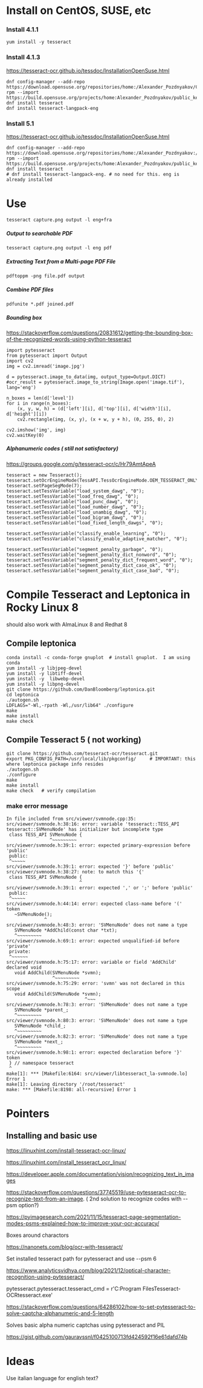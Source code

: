 # Install on CentOS, SUSE, etc
### Install 4.1.1
```
yum install -y tesseract
```

### Install 4.1.3
https://tesseract-ocr.github.io/tessdoc/InstallationOpenSuse.html
```  
dnf config-manager --add-repo https://download.opensuse.org/repositories/home:/Alexander_Pozdnyakov/CentOS_8/
rpm --import https://build.opensuse.org/projects/home:Alexander_Pozdnyakov/public_key
dnf install tesseract
dnf install tesseract-langpack-eng
```
### Install 5.1
https://tesseract-ocr.github.io/tessdoc/InstallationOpenSuse.html
```  
dnf config-manager --add-repo https://download.opensuse.org/repositories/home:/Alexander_Pozdnyakov:/tesseract5/CentOS_8/
rpm --import https://build.opensuse.org/projects/home:Alexander_Pozdnyakov/public_key
dnf install tesseract
# dnf install tesseract-langpack-eng. # no need for this. eng is already installed
```

# Use
```
tesseract capture.png output -l eng+fra
```
##### Output to searchable PDF
```
tesseract capture.png output -l eng pdf
```
##### Extracting Text from a Multi-page PDF File
```
pdftoppm -png file.pdf output
```
##### Combine PDF files
```
pdfunite *.pdf joined.pdf
```
##### Bounding box

  https://stackoverflow.com/questions/20831612/getting-the-bounding-box-of-the-recognized-words-using-python-tesseract
```
import pytesseract
from pytesseract import Output
import cv2
img = cv2.imread('image.jpg')

d = pytesseract.image_to_data(img, output_type=Output.DICT)
#ocr_result = pytesseract.image_to_string(Image.open('image.tif'), lang='eng')

n_boxes = len(d['level'])
for i in range(n_boxes):
    (x, y, w, h) = (d['left'][i], d['top'][i], d['width'][i], d['height'][i])
    cv2.rectangle(img, (x, y), (x + w, y + h), (0, 255, 0), 2)

cv2.imshow('img', img)
cv2.waitKey(0)
```
##### Alphanumeric codes ( still not satisfactory)
https://groups.google.com/g/tesseract-ocr/c/Hr79AmtApeA

```
tesseract = new Tesseract();                      
tesseract.setOcrEngineMode(TessAPI.TessOcrEngineMode.OEM_TESSERACT_ONLY);
tesseract.setPageSegMode(7);
tesseract.setTessVariable("load_system_dawg", "0");
tesseract.setTessVariable("load_freq_dawg", "0");
tesseract.setTessVariable("load_punc_dawg", "0");
tesseract.setTessVariable("load_number_dawg", "0");
tesseract.setTessVariable("load_unambig_dawg", "0");
tesseract.setTessVariable("load_bigram_dawg", "0");
tesseract.setTessVariable("load_fixed_length_dawgs", "0");

tesseract.setTessVariable("classify_enable_learning", "0");
tesseract.setTessVariable("classify_enable_adaptive_matcher", "0");

tesseract.setTessVariable("segment_penalty_garbage", "0");
tesseract.setTessVariable("segment_penalty_dict_nonword", "0");
tesseract.setTessVariable("segment_penalty_dict_frequent_word", "0");
tesseract.setTessVariable("segment_penalty_dict_case_ok", "0");
tesseract.setTessVariable("segment_penalty_dict_case_bad", "0");
```



# Compile Tesseract and Leptonica in Rocky Linux 8
should also work with AlmaLinux 8 and Redhat 8

## Compile leptonica
```shell
conda install -c conda-forge gnuplot  # install gnuplot.  I am using conda
yum install -y libjpeg-devel
yum install -y libtiff-devel
yum install -y  libwebp-devel
yum install -y libpng-devel
git clone https://github.com/DanBloomberg/leptonica.git
cd leptonica
./autogen.sh
LDFLAGS="-Wl,-rpath -Wl,/usr/lib64" ./configure
make
make install
make check
```


## Compile Tesseract 5 ( not working)


```shell
git clone https://github.com/tesseract-ocr/tesseract.git
export PKG_CONFIG_PATH=/usr/local/lib/pkgconfig/     # IMPORTANT: this where leptonica package info resides
./autogen.sh
./configure
make
make install
make check   # verify compilation
```

### make error message

```
In file included from src/viewer/svmnode.cpp:35:
src/viewer/svmnode.h:38:16: error: variable 'tesseract::TESS_API tesseract::SVMenuNode' has initializer but incomplete type
 class TESS_API SVMenuNode {
                ^~~~~~~~~~
src/viewer/svmnode.h:39:1: error: expected primary-expression before 'public'
 public:
 ^~~~~~
src/viewer/svmnode.h:39:1: error: expected '}' before 'public'
src/viewer/svmnode.h:38:27: note: to match this '{'
 class TESS_API SVMenuNode {
                           ^
src/viewer/svmnode.h:39:1: error: expected ',' or ';' before 'public'
 public:
 ^~~~~~
src/viewer/svmnode.h:44:14: error: expected class-name before '(' token
   ~SVMenuNode();
              ^
src/viewer/svmnode.h:48:3: error: 'SVMenuNode' does not name a type
   SVMenuNode *AddChild(const char *txt);
   ^~~~~~~~~~
src/viewer/svmnode.h:69:1: error: expected unqualified-id before 'private'
 private:
 ^~~~~~~
src/viewer/svmnode.h:75:17: error: variable or field 'AddChild' declared void
   void AddChild(SVMenuNode *svmn);
                 ^~~~~~~~~~
src/viewer/svmnode.h:75:29: error: 'svmn' was not declared in this scope
   void AddChild(SVMenuNode *svmn);
                             ^~~~
src/viewer/svmnode.h:78:3: error: 'SVMenuNode' does not name a type
   SVMenuNode *parent_;
   ^~~~~~~~~~
src/viewer/svmnode.h:80:3: error: 'SVMenuNode' does not name a type
   SVMenuNode *child_;
   ^~~~~~~~~~
src/viewer/svmnode.h:82:3: error: 'SVMenuNode' does not name a type
   SVMenuNode *next_;
   ^~~~~~~~~~
src/viewer/svmnode.h:98:1: error: expected declaration before '}' token
 } // namespace tesseract
 ^
make[1]: *** [Makefile:6164: src/viewer/libtesseract_la-svmnode.lo] Error 1
make[1]: Leaving directory '/root/tesseract'
make: *** [Makefile:8198: all-recursive] Error 1
```

# Pointers
## Installing and basic use
   https://linuxhint.com/install-tesseract-ocr-linux/
   
   https://linuxhint.com/install_tesseract_ocr_linux/
   
   https://developer.apple.com/documentation/vision/recognizing_text_in_images
   
   https://stackoverflow.com/questions/37745519/use-pytesseract-ocr-to-recognize-text-from-an-image. ( 2nd solution to recognize codes with --psm option?)
   
   https://pyimagesearch.com/2021/11/15/tesseract-page-segmentation-modes-psms-explained-how-to-improve-your-ocr-accuracy/
   
   Boxes around charactors
   
   https://nanonets.com/blog/ocr-with-tesseract/
   
   Set installed tesseract path for pytesseract and use --psm 6
   
   https://www.analyticsvidhya.com/blog/2021/12/optical-character-recognition-using-pytesseract/
   
   pytesseract.pytesseract.tesseract_cmd = r'C:Program FilesTesseract-OCRtesseract.exe'
   
   https://stackoverflow.com/questions/64286102/how-to-set-pytesseract-to-solve-captcha-alphanumeric-and-5-length
   
   Solves basic alpha numeric captchas using pytesseract and PIL

   https://gist.github.com/gauravssnl/f0425100713fd424592f16e61dafd74b
   
   
# Ideas

  Use italian language for english text?
  
   
   


